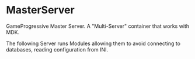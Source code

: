# MasterServer

GameProgressive Master Server. A "Multi-Server" container that works with MDK.

The following Server runs Modules allowing them to avoid connecting to databases, reading configuration from INI.
